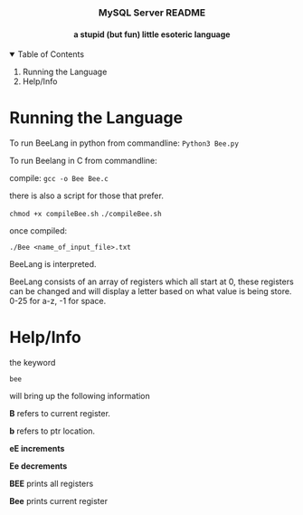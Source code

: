  <h3 align="center">MySQL Server README</h3>
 <h4 align = "center">a stupid (but fun) little esoteric language</h4>

<!-- TABLE OF CONTENTS -->
<details open="open">
  <summary>Table of Contents</summary>
  <ol>
    <li>
      <a>Running the Language</a>
    </li>
    <li>
      <a>Help/Info</a>
    </li>
  </ol>
</details>


<!-- Running the Language-->
# Running the Language
To run BeeLang in python from commandline:
``` Python3 Bee.py ```

To run Beelang in C from commandline:

compile:
```gcc -o Bee Bee.c```

there is also a script for those that prefer. 

```chmod +x compileBee.sh```
```./compileBee.sh```

once compiled: 

```./Bee <name_of_input_file>.txt```

BeeLang is interpreted.

BeeLang consists of an array of registers which all start at 0, these registers can be changed and will display a letter based on what value is being store. 0-25 for a-z, -1 for space.

<!-- Help/Info-->
# Help/Info

the keyword

```bee```

will bring up the following information

**B** refers to current register. 

**b** refers to ptr location. 

**eE increments** 

**Ee decrements** 

**BEE** prints all registers 

**Bee** prints current register
